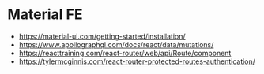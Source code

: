 # Material FE

- https://material-ui.com/getting-started/installation/
- https://www.apollographql.com/docs/react/data/mutations/
- https://reacttraining.com/react-router/web/api/Route/component
- https://tylermcginnis.com/react-router-protected-routes-authentication/
